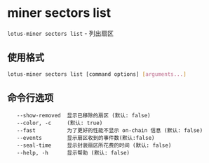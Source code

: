 # miner sectors list

`lotus-miner sectors list` - 列出扇区

## 使用格式

```sh
lotus-miner sectors list [command options] [arguments...]
```

## 命令行选项

```
   --show-removed  显示已移除的扇区 (默认: false)
   --color, -c     (默认: true)
   --fast          为了更好的性能不显示 on-chain 信息 (默认: false)
   --events        显示扇区收到的事件数(默认:false)
   --seal-time     显示封装扇区所花费的时间 (默认: false)
   --help, -h      显示帮助 (默认: false)
```

